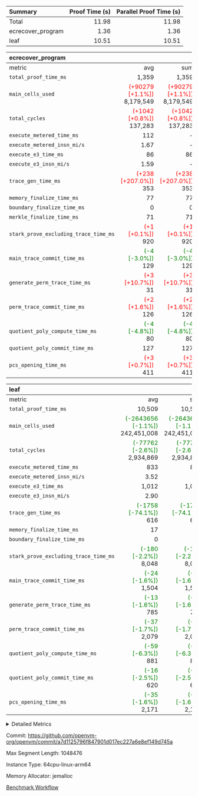 | Summary | Proof Time (s) | Parallel Proof Time (s) |
|:---|---:|---:|
| Total |  11.98 |  11.98 |
| ecrecover_program |  1.36 |  1.36 |
| leaf |  10.51 |  10.51 |


| ecrecover_program |||||
|:---|---:|---:|---:|---:|
|metric|avg|sum|max|min|
| `total_proof_time_ms ` |  1,359 |  1,359 |  1,359 |  1,359 |
| `main_cells_used     ` | <span style='color: red'>(+90279 [+1.1%])</span> 8,179,549 | <span style='color: red'>(+90279 [+1.1%])</span> 8,179,549 | <span style='color: red'>(+90279 [+1.1%])</span> 8,179,549 | <span style='color: red'>(+90279 [+1.1%])</span> 8,179,549 |
| `total_cycles        ` | <span style='color: red'>(+1042 [+0.8%])</span> 137,283 | <span style='color: red'>(+1042 [+0.8%])</span> 137,283 | <span style='color: red'>(+1042 [+0.8%])</span> 137,283 | <span style='color: red'>(+1042 [+0.8%])</span> 137,283 |
| `execute_metered_time_ms` |  112 | -          | -          | -          |
| `execute_metered_insn_mi/s` |  1.67 | -          |  1.67 |  1.67 |
| `execute_e3_time_ms  ` |  86 |  86 |  86 |  86 |
| `execute_e3_insn_mi/s` |  1.59 | -          |  1.59 |  1.59 |
| `trace_gen_time_ms   ` | <span style='color: red'>(+238 [+207.0%])</span> 353 | <span style='color: red'>(+238 [+207.0%])</span> 353 | <span style='color: red'>(+238 [+207.0%])</span> 353 | <span style='color: red'>(+238 [+207.0%])</span> 353 |
| `memory_finalize_time_ms` |  77 |  77 |  77 |  77 |
| `boundary_finalize_time_ms` |  0 |  0 |  0 |  0 |
| `merkle_finalize_time_ms` |  71 |  71 |  71 |  71 |
| `stark_prove_excluding_trace_time_ms` | <span style='color: red'>(+1 [+0.1%])</span> 920 | <span style='color: red'>(+1 [+0.1%])</span> 920 | <span style='color: red'>(+1 [+0.1%])</span> 920 | <span style='color: red'>(+1 [+0.1%])</span> 920 |
| `main_trace_commit_time_ms` | <span style='color: green'>(-4 [-3.0%])</span> 129 | <span style='color: green'>(-4 [-3.0%])</span> 129 | <span style='color: green'>(-4 [-3.0%])</span> 129 | <span style='color: green'>(-4 [-3.0%])</span> 129 |
| `generate_perm_trace_time_ms` | <span style='color: red'>(+3 [+10.7%])</span> 31 | <span style='color: red'>(+3 [+10.7%])</span> 31 | <span style='color: red'>(+3 [+10.7%])</span> 31 | <span style='color: red'>(+3 [+10.7%])</span> 31 |
| `perm_trace_commit_time_ms` | <span style='color: red'>(+2 [+1.6%])</span> 126 | <span style='color: red'>(+2 [+1.6%])</span> 126 | <span style='color: red'>(+2 [+1.6%])</span> 126 | <span style='color: red'>(+2 [+1.6%])</span> 126 |
| `quotient_poly_compute_time_ms` | <span style='color: green'>(-4 [-4.8%])</span> 80 | <span style='color: green'>(-4 [-4.8%])</span> 80 | <span style='color: green'>(-4 [-4.8%])</span> 80 | <span style='color: green'>(-4 [-4.8%])</span> 80 |
| `quotient_poly_commit_time_ms` |  127 |  127 |  127 |  127 |
| `pcs_opening_time_ms ` | <span style='color: red'>(+3 [+0.7%])</span> 411 | <span style='color: red'>(+3 [+0.7%])</span> 411 | <span style='color: red'>(+3 [+0.7%])</span> 411 | <span style='color: red'>(+3 [+0.7%])</span> 411 |

| leaf |||||
|:---|---:|---:|---:|---:|
|metric|avg|sum|max|min|
| `total_proof_time_ms ` |  10,509 |  10,509 |  10,509 |  10,509 |
| `main_cells_used     ` | <span style='color: green'>(-2643656 [-1.1%])</span> 242,451,008 | <span style='color: green'>(-2643656 [-1.1%])</span> 242,451,008 | <span style='color: green'>(-2643656 [-1.1%])</span> 242,451,008 | <span style='color: green'>(-2643656 [-1.1%])</span> 242,451,008 |
| `total_cycles        ` | <span style='color: green'>(-77762 [-2.6%])</span> 2,934,869 | <span style='color: green'>(-77762 [-2.6%])</span> 2,934,869 | <span style='color: green'>(-77762 [-2.6%])</span> 2,934,869 | <span style='color: green'>(-77762 [-2.6%])</span> 2,934,869 |
| `execute_metered_time_ms` |  833 |  833 |  833 |  833 |
| `execute_metered_insn_mi/s` |  3.52 | -          |  3.52 |  3.52 |
| `execute_e3_time_ms  ` |  1,012 |  1,012 |  1,012 |  1,012 |
| `execute_e3_insn_mi/s` |  2.90 | -          |  2.90 |  2.90 |
| `trace_gen_time_ms   ` | <span style='color: green'>(-1758 [-74.1%])</span> 616 | <span style='color: green'>(-1758 [-74.1%])</span> 616 | <span style='color: green'>(-1758 [-74.1%])</span> 616 | <span style='color: green'>(-1758 [-74.1%])</span> 616 |
| `memory_finalize_time_ms` |  17 |  17 |  17 |  17 |
| `boundary_finalize_time_ms` |  0 |  0 |  0 |  0 |
| `stark_prove_excluding_trace_time_ms` | <span style='color: green'>(-180 [-2.2%])</span> 8,048 | <span style='color: green'>(-180 [-2.2%])</span> 8,048 | <span style='color: green'>(-180 [-2.2%])</span> 8,048 | <span style='color: green'>(-180 [-2.2%])</span> 8,048 |
| `main_trace_commit_time_ms` | <span style='color: green'>(-24 [-1.6%])</span> 1,504 | <span style='color: green'>(-24 [-1.6%])</span> 1,504 | <span style='color: green'>(-24 [-1.6%])</span> 1,504 | <span style='color: green'>(-24 [-1.6%])</span> 1,504 |
| `generate_perm_trace_time_ms` | <span style='color: green'>(-13 [-1.6%])</span> 785 | <span style='color: green'>(-13 [-1.6%])</span> 785 | <span style='color: green'>(-13 [-1.6%])</span> 785 | <span style='color: green'>(-13 [-1.6%])</span> 785 |
| `perm_trace_commit_time_ms` | <span style='color: green'>(-37 [-1.7%])</span> 2,079 | <span style='color: green'>(-37 [-1.7%])</span> 2,079 | <span style='color: green'>(-37 [-1.7%])</span> 2,079 | <span style='color: green'>(-37 [-1.7%])</span> 2,079 |
| `quotient_poly_compute_time_ms` | <span style='color: green'>(-59 [-6.3%])</span> 881 | <span style='color: green'>(-59 [-6.3%])</span> 881 | <span style='color: green'>(-59 [-6.3%])</span> 881 | <span style='color: green'>(-59 [-6.3%])</span> 881 |
| `quotient_poly_commit_time_ms` | <span style='color: green'>(-16 [-2.5%])</span> 620 | <span style='color: green'>(-16 [-2.5%])</span> 620 | <span style='color: green'>(-16 [-2.5%])</span> 620 | <span style='color: green'>(-16 [-2.5%])</span> 620 |
| `pcs_opening_time_ms ` | <span style='color: green'>(-35 [-1.6%])</span> 2,171 | <span style='color: green'>(-35 [-1.6%])</span> 2,171 | <span style='color: green'>(-35 [-1.6%])</span> 2,171 | <span style='color: green'>(-35 [-1.6%])</span> 2,171 |



<details>
<summary>Detailed Metrics</summary>

|  | keygen_time_ms | commit_exe_time_ms | app proof_time_ms | agg_layer_time_ms |
| --- | --- | --- | --- |
|  | 50 | 10 | 6,497 | 10,652 | 

| group | single_leaf_agg_time_ms | num_segments | num_children | memory_to_vec_partition_time_ms | insns | fri.log_blowup | execute_segment_time_ms | execute_metered_time_ms | execute_metered_insn_mi/s |
| --- | --- | --- | --- | --- | --- | --- | --- | --- | --- |
| ecrecover_program |  | 1 |  | 25 | 137,284 | 1 | 5,945 | 112 | 1.67 | 
| leaf | 10,650 |  | 1 |  |  | 1 |  |  |  | 

| group | air_name | quotient_deg | interactions | constraints |
| --- | --- | --- | --- | --- |
| ecrecover_program | AccessAdapterAir<16> | 2 | 5 | 12 | 
| ecrecover_program | AccessAdapterAir<2> | 2 | 5 | 12 | 
| ecrecover_program | AccessAdapterAir<32> | 2 | 5 | 12 | 
| ecrecover_program | AccessAdapterAir<4> | 2 | 5 | 12 | 
| ecrecover_program | AccessAdapterAir<8> | 2 | 5 | 12 | 
| ecrecover_program | BitwiseOperationLookupAir<8> | 2 | 2 | 4 | 
| ecrecover_program | KeccakVmAir | 2 | 321 | 4,513 | 
| ecrecover_program | MemoryMerkleAir<8> | 2 | 4 | 39 | 
| ecrecover_program | PersistentBoundaryAir<8> | 2 | 3 | 7 | 
| ecrecover_program | PhantomAir | 2 | 3 | 5 | 
| ecrecover_program | Poseidon2PeripheryAir<BabyBearParameters>, 1> | 2 | 1 | 286 | 
| ecrecover_program | ProgramAir | 1 | 1 | 4 | 
| ecrecover_program | RangeTupleCheckerAir<2> | 1 | 1 | 4 | 
| ecrecover_program | Rv32HintStoreAir | 2 | 18 | 28 | 
| ecrecover_program | VariableRangeCheckerAir | 1 | 1 | 4 | 
| ecrecover_program | VmAirWrapper<Rv32BaseAluAdapterAir, BaseAluCoreAir<4, 8> | 2 | 20 | 37 | 
| ecrecover_program | VmAirWrapper<Rv32BaseAluAdapterAir, LessThanCoreAir<4, 8> | 2 | 18 | 40 | 
| ecrecover_program | VmAirWrapper<Rv32BaseAluAdapterAir, ShiftCoreAir<4, 8> | 2 | 24 | 91 | 
| ecrecover_program | VmAirWrapper<Rv32BranchAdapterAir, BranchEqualCoreAir<4> | 2 | 11 | 20 | 
| ecrecover_program | VmAirWrapper<Rv32BranchAdapterAir, BranchLessThanCoreAir<4, 8> | 2 | 13 | 35 | 
| ecrecover_program | VmAirWrapper<Rv32CondRdWriteAdapterAir, Rv32JalLuiCoreAir> | 2 | 10 | 18 | 
| ecrecover_program | VmAirWrapper<Rv32IsEqualModAdapterAir<2, 1, 32, 32>, ModularIsEqualCoreAir<32, 4, 8> | 2 | 25 | 225 | 
| ecrecover_program | VmAirWrapper<Rv32JalrAdapterAir, Rv32JalrCoreAir> | 2 | 16 | 20 | 
| ecrecover_program | VmAirWrapper<Rv32LoadStoreAdapterAir, LoadSignExtendCoreAir<4, 8> | 2 | 18 | 33 | 
| ecrecover_program | VmAirWrapper<Rv32LoadStoreAdapterAir, LoadStoreCoreAir<4> | 2 | 17 | 40 | 
| ecrecover_program | VmAirWrapper<Rv32MultAdapterAir, DivRemCoreAir<4, 8> | 2 | 25 | 84 | 
| ecrecover_program | VmAirWrapper<Rv32MultAdapterAir, MulHCoreAir<4, 8> | 2 | 24 | 31 | 
| ecrecover_program | VmAirWrapper<Rv32MultAdapterAir, MultiplicationCoreAir<4, 8> | 2 | 19 | 19 | 
| ecrecover_program | VmAirWrapper<Rv32RdWriteAdapterAir, Rv32AuipcCoreAir> | 2 | 12 | 14 | 
| ecrecover_program | VmAirWrapper<Rv32VecHeapAdapterAir<1, 2, 2, 32, 32>, FieldExpressionCoreAir> | 2 | 415 | 480 | 
| ecrecover_program | VmAirWrapper<Rv32VecHeapAdapterAir<2, 1, 1, 32, 32>, FieldExpressionCoreAir> | 2 | 158 | 190 | 
| ecrecover_program | VmAirWrapper<Rv32VecHeapAdapterAir<2, 2, 2, 32, 32>, FieldExpressionCoreAir> | 2 | 428 | 457 | 
| ecrecover_program | VmConnectorAir | 2 | 5 | 11 | 
| leaf | AccessAdapterAir<2> | 2 | 5 | 12 | 
| leaf | AccessAdapterAir<4> | 2 | 5 | 12 | 
| leaf | AccessAdapterAir<8> | 2 | 5 | 12 | 
| leaf | FriReducedOpeningAir | 2 | 39 | 71 | 
| leaf | JalRangeCheckAir | 2 | 9 | 14 | 
| leaf | NativePoseidon2Air<BabyBearParameters>, 1> | 2 | 136 | 572 | 
| leaf | PhantomAir | 2 | 3 | 5 | 
| leaf | ProgramAir | 1 | 1 | 4 | 
| leaf | VariableRangeCheckerAir | 1 | 1 | 4 | 
| leaf | VmAirWrapper<AluNativeAdapterAir, FieldArithmeticCoreAir> | 2 | 15 | 27 | 
| leaf | VmAirWrapper<BranchNativeAdapterAir, BranchEqualCoreAir<1> | 2 | 11 | 25 | 
| leaf | VmAirWrapper<NativeAdapterAir<2, 0>, PublicValuesCoreAir> | 2 | 11 | 30 | 
| leaf | VmAirWrapper<NativeLoadStoreAdapterAir<1>, NativeLoadStoreCoreAir<1> | 2 | 15 | 20 | 
| leaf | VmAirWrapper<NativeLoadStoreAdapterAir<4>, NativeLoadStoreCoreAir<4> | 2 | 15 | 20 | 
| leaf | VmAirWrapper<NativeVectorizedAdapterAir<4>, FieldExtensionCoreAir> | 2 | 15 | 27 | 
| leaf | VmConnectorAir | 2 | 5 | 11 | 
| leaf | VolatileBoundaryAir | 2 | 7 | 19 | 

| group | air_name | idx | rows | prep_cols | perm_cols | main_cols | cells |
| --- | --- | --- | --- | --- | --- | --- | --- |
| leaf | AccessAdapterAir<2> | 0 | 1,048,576 |  | 16 | 11 | 28,311,552 | 
| leaf | AccessAdapterAir<4> | 0 | 524,288 |  | 16 | 13 | 15,204,352 | 
| leaf | AccessAdapterAir<8> | 0 | 32,768 |  | 16 | 17 | 1,081,344 | 
| leaf | FriReducedOpeningAir | 0 | 4,194,304 |  | 84 | 27 | 465,567,744 | 
| leaf | JalRangeCheckAir | 0 | 65,536 |  | 28 | 12 | 2,621,440 | 
| leaf | NativePoseidon2Air<BabyBearParameters>, 1> | 0 | 262,144 |  | 312 | 398 | 186,122,240 | 
| leaf | PhantomAir | 0 | 32,768 |  | 12 | 6 | 589,824 | 
| leaf | ProgramAir | 0 | 524,288 |  | 8 | 10 | 9,437,184 | 
| leaf | VariableRangeCheckerAir | 0 | 262,144 | 2 | 8 | 1 | 2,359,296 | 
| leaf | VmAirWrapper<AluNativeAdapterAir, FieldArithmeticCoreAir> | 0 | 2,097,152 |  | 36 | 29 | 136,314,880 | 
| leaf | VmAirWrapper<BranchNativeAdapterAir, BranchEqualCoreAir<1> | 0 | 524,288 |  | 28 | 23 | 26,738,688 | 
| leaf | VmAirWrapper<NativeAdapterAir<2, 0>, PublicValuesCoreAir> | 0 | 64 |  | 28 | 27 | 3,520 | 
| leaf | VmAirWrapper<NativeLoadStoreAdapterAir<1>, NativeLoadStoreCoreAir<1> | 0 | 1,048,576 |  | 40 | 21 | 63,963,136 | 
| leaf | VmAirWrapper<NativeLoadStoreAdapterAir<4>, NativeLoadStoreCoreAir<4> | 0 | 262,144 |  | 40 | 27 | 17,563,648 | 
| leaf | VmAirWrapper<NativeVectorizedAdapterAir<4>, FieldExtensionCoreAir> | 0 | 262,144 |  | 36 | 38 | 19,398,656 | 
| leaf | VmConnectorAir | 0 | 2 | 1 | 16 | 5 | 42 | 
| leaf | VolatileBoundaryAir | 0 | 524,288 |  | 20 | 12 | 16,777,216 | 

| group | air_name | segment | rows | prep_cols | perm_cols | main_cols | cells |
| --- | --- | --- | --- | --- | --- | --- | --- |
| ecrecover_program | AccessAdapterAir<16> | 0 | 4,096 |  | 16 | 25 | 167,936 | 
| ecrecover_program | AccessAdapterAir<32> | 0 | 2,048 |  | 16 | 41 | 116,736 | 
| ecrecover_program | AccessAdapterAir<8> | 0 | 16,384 |  | 16 | 17 | 540,672 | 
| ecrecover_program | BitwiseOperationLookupAir<8> | 0 | 65,536 | 3 | 8 | 2 | 655,360 | 
| ecrecover_program | KeccakVmAir | 0 | 128 |  | 1,056 | 3,163 | 540,032 | 
| ecrecover_program | MemoryMerkleAir<8> | 0 | 4,096 |  | 16 | 32 | 196,608 | 
| ecrecover_program | PersistentBoundaryAir<8> | 0 | 4,096 |  | 12 | 20 | 131,072 | 
| ecrecover_program | PhantomAir | 0 | 16 |  | 12 | 6 | 288 | 
| ecrecover_program | Poseidon2PeripheryAir<BabyBearParameters>, 1> | 0 | 4,096 |  | 8 | 300 | 1,261,568 | 
| ecrecover_program | ProgramAir | 0 | 32,768 |  | 8 | 10 | 589,824 | 
| ecrecover_program | RangeTupleCheckerAir<2> | 0 | 524,288 | 2 | 8 | 1 | 4,718,592 | 
| ecrecover_program | Rv32HintStoreAir | 0 | 256 |  | 44 | 32 | 19,456 | 
| ecrecover_program | VariableRangeCheckerAir | 0 | 262,144 | 2 | 8 | 1 | 2,359,296 | 
| ecrecover_program | VmAirWrapper<Rv32BaseAluAdapterAir, BaseAluCoreAir<4, 8> | 0 | 65,536 |  | 52 | 36 | 5,767,168 | 
| ecrecover_program | VmAirWrapper<Rv32BaseAluAdapterAir, LessThanCoreAir<4, 8> | 0 | 4,096 |  | 40 | 37 | 315,392 | 
| ecrecover_program | VmAirWrapper<Rv32BaseAluAdapterAir, ShiftCoreAir<4, 8> | 0 | 16,384 |  | 52 | 53 | 1,720,320 | 
| ecrecover_program | VmAirWrapper<Rv32BranchAdapterAir, BranchEqualCoreAir<4> | 0 | 16,384 |  | 28 | 26 | 884,736 | 
| ecrecover_program | VmAirWrapper<Rv32BranchAdapterAir, BranchLessThanCoreAir<4, 8> | 0 | 4,096 |  | 32 | 32 | 262,144 | 
| ecrecover_program | VmAirWrapper<Rv32CondRdWriteAdapterAir, Rv32JalLuiCoreAir> | 0 | 4,096 |  | 28 | 18 | 188,416 | 
| ecrecover_program | VmAirWrapper<Rv32IsEqualModAdapterAir<2, 1, 32, 32>, ModularIsEqualCoreAir<32, 4, 8> | 0 | 4,096 |  | 56 | 166 | 909,312 | 
| ecrecover_program | VmAirWrapper<Rv32JalrAdapterAir, Rv32JalrCoreAir> | 0 | 4,096 |  | 36 | 28 | 262,144 | 
| ecrecover_program | VmAirWrapper<Rv32LoadStoreAdapterAir, LoadSignExtendCoreAir<4, 8> | 0 | 8,192 |  | 52 | 36 | 720,896 | 
| ecrecover_program | VmAirWrapper<Rv32LoadStoreAdapterAir, LoadStoreCoreAir<4> | 0 | 65,536 |  | 52 | 41 | 6,094,848 | 
| ecrecover_program | VmAirWrapper<Rv32MultAdapterAir, MulHCoreAir<4, 8> | 0 | 8 |  | 72 | 39 | 888 | 
| ecrecover_program | VmAirWrapper<Rv32MultAdapterAir, MultiplicationCoreAir<4, 8> | 0 | 32 |  | 52 | 31 | 2,656 | 
| ecrecover_program | VmAirWrapper<Rv32RdWriteAdapterAir, Rv32AuipcCoreAir> | 0 | 2,048 |  | 28 | 20 | 98,304 | 
| ecrecover_program | VmAirWrapper<Rv32VecHeapAdapterAir<1, 2, 2, 32, 32>, FieldExpressionCoreAir> | 0 | 2,048 |  | 836 | 547 | 2,832,384 | 
| ecrecover_program | VmAirWrapper<Rv32VecHeapAdapterAir<2, 1, 1, 32, 32>, FieldExpressionCoreAir> | 0 | 32 |  | 320 | 263 | 18,656 | 
| ecrecover_program | VmAirWrapper<Rv32VecHeapAdapterAir<2, 2, 2, 32, 32>, FieldExpressionCoreAir> | 0 | 1,024 |  | 860 | 625 | 1,520,640 | 
| ecrecover_program | VmConnectorAir | 0 | 2 | 1 | 16 | 5 | 42 | 

| group | idx | trace_gen_time_ms | total_proof_time_ms | total_cycles | total_cells | stark_prove_excluding_trace_time_ms | quotient_poly_compute_time_ms | quotient_poly_commit_time_ms | perm_trace_commit_time_ms | pcs_opening_time_ms | memory_finalize_time_ms | main_trace_commit_time_ms | main_cells_used | insns | generate_perm_trace_time_ms | execute_metered_time_ms | execute_metered_insn_mi/s | execute_e3_time_ms | execute_e3_insn_mi/s | boundary_finalize_time_ms |
| --- | --- | --- | --- | --- | --- | --- | --- | --- | --- | --- | --- | --- | --- | --- | --- | --- | --- | --- | --- | --- |
| leaf | 0 | 616 | 10,509 | 2,934,869 | 992,054,762 | 8,048 | 881 | 620 | 2,079 | 2,171 | 17 | 1,504 | 242,451,008 | 2,934,870 | 785 | 833 | 3.52 | 1,012 | 2.90 | 0 | 

| group | idx | trace_height_constraint | weighted_sum | threshold |
| --- | --- | --- | --- | --- |
| leaf | 0 | 0 | 18,022,532 | 2,013,265,921 | 
| leaf | 0 | 1 | 122,388,736 | 2,013,265,921 | 
| leaf | 0 | 2 | 9,011,266 | 2,013,265,921 | 
| leaf | 0 | 3 | 122,487,044 | 2,013,265,921 | 
| leaf | 0 | 4 | 524,288 | 2,013,265,921 | 
| leaf | 0 | 5 | 273,220,298 | 2,013,265,921 | 

| group | segment | trace_gen_time_ms | total_proof_time_ms | total_cycles | total_cells | stark_prove_excluding_trace_time_ms | quotient_poly_compute_time_ms | quotient_poly_commit_time_ms | prove_segment_time_ms | perm_trace_commit_time_ms | pcs_opening_time_ms | merkle_finalize_time_ms | memory_to_vec_partition_time_ms | memory_finalize_time_ms | main_trace_commit_time_ms | main_cells_used | insns | generate_perm_trace_time_ms | execute_e3_time_ms | execute_e3_insn_mi/s | boundary_finalize_time_ms |
| --- | --- | --- | --- | --- | --- | --- | --- | --- | --- | --- | --- | --- | --- | --- | --- | --- | --- | --- | --- | --- | --- |
| ecrecover_program | 0 | 353 | 1,359 | 137,283 | 32,925,330 | 920 | 80 | 127 | 2,046 | 126 | 411 | 71 | 24 | 77 | 129 | 8,179,549 | 137,284 | 31 | 86 | 1.59 | 0 | 

| group | segment | trace_height_constraint | weighted_sum | threshold |
| --- | --- | --- | --- | --- |
| ecrecover_program | 0 | 0 | 396,372 | 2,013,265,921 | 
| ecrecover_program | 0 | 1 | 1,239,280 | 2,013,265,921 | 
| ecrecover_program | 0 | 2 | 198,186 | 2,013,265,921 | 
| ecrecover_program | 0 | 3 | 2,663,748 | 2,013,265,921 | 
| ecrecover_program | 0 | 4 | 16,384 | 2,013,265,921 | 
| ecrecover_program | 0 | 5 | 8,192 | 2,013,265,921 | 
| ecrecover_program | 0 | 6 | 471,272 | 2,013,265,921 | 
| ecrecover_program | 0 | 7 | 192 | 2,013,265,921 | 
| ecrecover_program | 0 | 8 | 5,947,994 | 2,013,265,921 | 

</details>


Commit: https://github.com/openvm-org/openvm/commit/a7d1125796f847901d017ec227a6e8ef149d745a

Max Segment Length: 1048476

Instance Type: 64cpu-linux-arm64

Memory Allocator: jemalloc

[Benchmark Workflow](https://github.com/openvm-org/openvm/actions/runs/16204988856)
